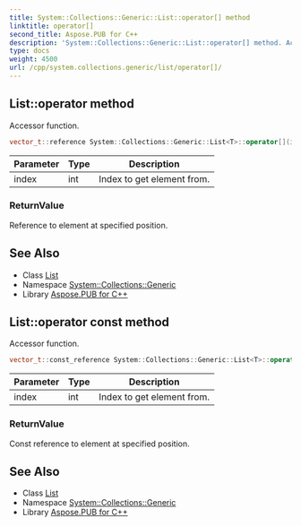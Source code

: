 ```yaml
---
title: System::Collections::Generic::List::operator[] method
linktitle: operator[]
second_title: Aspose.PUB for C++
description: 'System::Collections::Generic::List::operator[] method. Accessor function in C++.'
type: docs
weight: 4500
url: /cpp/system.collections.generic/list/operator[]/
---
```

## List::operator[](int) method


Accessor function.

```cpp
vector_t::reference System::Collections::Generic::List<T>::operator[](int index)
```


| Parameter | Type | Description |
| --- | --- | --- |
| index | int | Index to get element from. |

### ReturnValue

Reference to element at specified position.

## See Also

* Class [List](../)
* Namespace [System::Collections::Generic](../../)
* Library [Aspose.PUB for C++](../../../)
## List::operator[](int) const method


Accessor function.

```cpp
vector_t::const_reference System::Collections::Generic::List<T>::operator[](int index) const
```


| Parameter | Type | Description |
| --- | --- | --- |
| index | int | Index to get element from. |

### ReturnValue

Const reference to element at specified position.

## See Also

* Class [List](../)
* Namespace [System::Collections::Generic](../../)
* Library [Aspose.PUB for C++](../../../)

